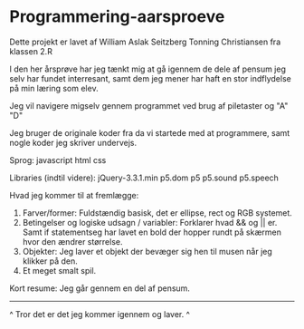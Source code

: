 # Programmering-aarsproeve

Dette projekt er lavet af William Aslak Seitzberg Tonning Christiansen fra klassen 2.R 

I den her årsprøve har jeg tænkt mig at gå igennem de dele af pensum jeg selv har fundet interresant, samt dem jeg mener har haft en stor indflydelse på min læring som elev.

Jeg vil navigere migselv gennem programmet ved brug af piletaster og "A" "D"

Jeg bruger de originale koder fra da vi startede med at programmere, samt nogle koder jeg skriver undervejs.

Sprog:
javascript
html
css

Libraries (indtil videre):
jQuery-3.3.1.min
p5.dom
p5
p5.sound
p5.speech

Hvad jeg kommer til at fremlægge:
1. Farver/former:
Fuldstændig basisk, det er ellipse, rect og RGB systemet.
2. Betingelser og logiske udsagn / variabler:
Forklarer hvad && og || er. Samt if statementseg har lavet en bold der hopper rundt på skærmen hvor den ændrer størrelse.
3. Objekter:
Jeg laver et objekt der bevæger sig hen til musen når jeg klikker på den.
4. Et meget smalt spil.

Kort resume:
Jeg går gennem en del af pensum.

--------------------------------------------------------------------------------------------------------------------------------------
^ Tror det er det jeg kommer igennem og laver. ^
